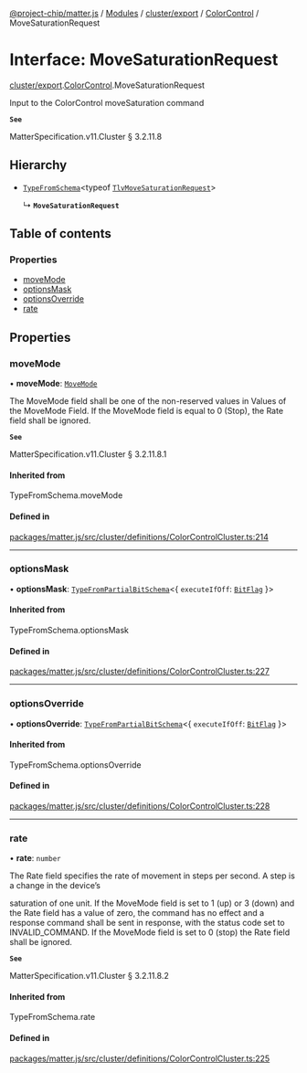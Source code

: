 [@project-chip/matter.js](../README.md) / [Modules](../modules.md) / [cluster/export](../modules/cluster_export.md) / [ColorControl](../modules/cluster_export.ColorControl.md) / MoveSaturationRequest

# Interface: MoveSaturationRequest

[cluster/export](../modules/cluster_export.md).[ColorControl](../modules/cluster_export.ColorControl.md).MoveSaturationRequest

Input to the ColorControl moveSaturation command

**`See`**

MatterSpecification.v11.Cluster § 3.2.11.8

## Hierarchy

- [`TypeFromSchema`](../modules/tlv_export.md#typefromschema)\<typeof [`TlvMoveSaturationRequest`](../modules/cluster_export.ColorControl.md#tlvmovesaturationrequest)\>

  ↳ **`MoveSaturationRequest`**

## Table of contents

### Properties

- [moveMode](cluster_export.ColorControl.MoveSaturationRequest.md#movemode)
- [optionsMask](cluster_export.ColorControl.MoveSaturationRequest.md#optionsmask)
- [optionsOverride](cluster_export.ColorControl.MoveSaturationRequest.md#optionsoverride)
- [rate](cluster_export.ColorControl.MoveSaturationRequest.md#rate)

## Properties

### moveMode

• **moveMode**: [`MoveMode`](../enums/cluster_export.ColorControl.MoveMode.md)

The MoveMode field shall be one of the non-reserved values in Values of the MoveMode Field. If the MoveMode
field is equal to 0 (Stop), the Rate field shall be ignored.

**`See`**

MatterSpecification.v11.Cluster § 3.2.11.8.1

#### Inherited from

TypeFromSchema.moveMode

#### Defined in

[packages/matter.js/src/cluster/definitions/ColorControlCluster.ts:214](https://github.com/project-chip/matter.js/blob/0c058ae17fdba4c0b89b8b13c309011d51782299/packages/matter.js/src/cluster/definitions/ColorControlCluster.ts#L214)

___

### optionsMask

• **optionsMask**: [`TypeFromPartialBitSchema`](../modules/schema_export.md#typefrompartialbitschema)\<\{ `executeIfOff`: [`BitFlag`](../modules/schema_export.md#bitflag)  }\>

#### Inherited from

TypeFromSchema.optionsMask

#### Defined in

[packages/matter.js/src/cluster/definitions/ColorControlCluster.ts:227](https://github.com/project-chip/matter.js/blob/0c058ae17fdba4c0b89b8b13c309011d51782299/packages/matter.js/src/cluster/definitions/ColorControlCluster.ts#L227)

___

### optionsOverride

• **optionsOverride**: [`TypeFromPartialBitSchema`](../modules/schema_export.md#typefrompartialbitschema)\<\{ `executeIfOff`: [`BitFlag`](../modules/schema_export.md#bitflag)  }\>

#### Inherited from

TypeFromSchema.optionsOverride

#### Defined in

[packages/matter.js/src/cluster/definitions/ColorControlCluster.ts:228](https://github.com/project-chip/matter.js/blob/0c058ae17fdba4c0b89b8b13c309011d51782299/packages/matter.js/src/cluster/definitions/ColorControlCluster.ts#L228)

___

### rate

• **rate**: `number`

The Rate field specifies the rate of movement in steps per second. A step is a change in the device’s

saturation of one unit. If the MoveMode field is set to 1 (up) or 3 (down) and the Rate field has a value of
zero, the command has no effect and a response command shall be sent in response, with the status code set
to INVALID_COMMAND. If the MoveMode field is set to 0 (stop) the Rate field shall be ignored.

**`See`**

MatterSpecification.v11.Cluster § 3.2.11.8.2

#### Inherited from

TypeFromSchema.rate

#### Defined in

[packages/matter.js/src/cluster/definitions/ColorControlCluster.ts:225](https://github.com/project-chip/matter.js/blob/0c058ae17fdba4c0b89b8b13c309011d51782299/packages/matter.js/src/cluster/definitions/ColorControlCluster.ts#L225)

